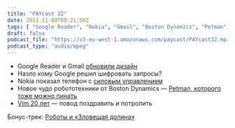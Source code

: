 ```yaml
---
title: "PAYcast 32"
date: 2011-11-08T08:21:50Z
tags: [ "Google Reader", "Nokia", "Gmail", "Boston Dynamics", "Petman", "robots", "Google", "PAYcast", "Vim" ]
draft: false
podcast_file: "https://s3-eu-west-1.amazonaws.com/paycast/PAYcast32.mp3"
podcast_type: "audio/mpeg"
---
```

<ul>
<li>Google Reader и Gmail <a href="http://habrahabr.ru/blogs/google/131636/" target="_blank">обновили дизайн</a></li>
<li>Назло кому Google решил шифровать запросы?</li>
<li>Nokia показал телефон с <a href="http://habrahabr.ru/blogs/mobiledev/131332/" target="_blank">силовым управлением</a></li>
<li>Новое чудо робототехники от Boston Dynamics &#8212; <a href="http://habrahabr.ru/blogs/robot/131696/" target="_blank">Petman, которого тоже можно пинать</a></li>
<li><a href="http://arstechnica.com/open-source/news/2011/11/two-decades-of-productivity-vims-20th-anniversary.ars" target="_blank">Vim 20 лет</a> &#8212; повод поздравить и потролить</li>
</ul>
<p>Бонус-трек: <a href="http://robotor.ru/2011/03/01/robots-with-human-faces/" target="_blank">Роботы и &#171;Зловещая долина&#187;</a></p>

     